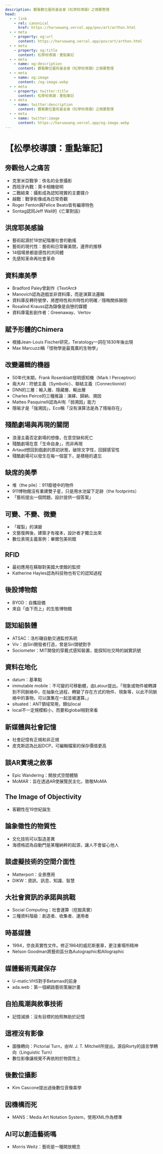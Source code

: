 ```yaml
---
description: 觀看數位藝術基金會《松學校導讀》之摘要整理
head:
  - - link
    - rel: canonical
      href: https://haruowang.vercel.app/pov/art/arthon.html
  - - meta
    - property: og:url
      content: https://haruowang.vercel.app/pov/art/arthon.html
  - - meta
    - property: og:title
      content: 松學校導讀：重點筆記
  - - meta
    - name: og:description
      content: 觀看數位藝術基金會《松學校導讀》之摘要整理
  - - meta
    - name: og:image
      content: /og-image.webp
  - - meta
    - property: twitter:title
      content: 松學校導讀：重點筆記
  - - meta
    - name: twitter:description
      content: 觀看數位藝術基金會《松學校導讀》之摘要整理
  - - meta
    - name: twitter:image
      content: https://haruowang.vercel.app/og-image.webp
---
```


# 【松學校導讀：重點筆記】

<p><Badge type="info" text="🌱 Seedlings" /></P>

## 旁觀他人之痛苦
- 克里米亞戰爭：佚名的全景攝影
- 西班牙內戰：萊卡相機發明
- 二戰結束：攝影成為認知現實的主要媒介
- 越戰：戰爭影像成為日常奇觀
- Roger Fenton與Felice Beato皆有編導特色
- Sontag認同Jeff Wall的《亡軍對話》

## 洪席耶美感論
- 藝術起源於18世紀階層社會的動搖
- 藝術的現代性：藝術和日常審美間，邊界的推移
- 14個場景都是感性的共同體
- 先感知革命再社會革命

## 資料庫美學
- Bradford Paley曾創作《TextArc》
- Manovich認為遊戲並非資料庫，而是演算法邏輯
- 資料庫反轉符號學，將歷時性和共時性的明確／隱晦關係顛倒
- Rosalind Krauss認為錄像是自戀的媒體
- 資料庫電影創作者：Greenaway、Vertov

## 賦予形體的Chimera
- 根據Jean-Louis Fischer研究，Teratology一詞在1830年後出現
- Max Marcuzzi稱「怪物學是最寬廣的生物學」

## 改變邏輯的機器
- 50年代末期，Frank Rosenblatt發明感知機（Mark I Perceptron）
- 兩大AI：符號主義（Symbolic）、聯結主義（Connectionist）
- DNN的三層：輸入層、隱藏層、輸出層
- Charles Peirce的三種推論：演繹、歸納、溯因
- Matteo Pasquinelli認為AI有「弱溯因」能力
- 隱喻才是「強溯因」，Eco稱「沒有演算法是為了隱喻存在」

## 殘酷劇場與再現的關閉
- 浪漫主義否定劇場的想像，在意空缺和死亡
- 殘酷劇場在意「生命自身」，而非再現
- Artaud想回到戲劇的原初狀態，破除文字性，回歸感官性
- 殘酷劇場可以發生在每一個當下，是積極的遺忘

## 缺席的美學
- 堆（the pile）：911廢墟中的物件
- 911博物館沒有重建雙子星，只是用水池留下足跡（the footprints）
- 「藝術提出一個問題，設計提供一個答案」

## 可變、不變、微變
- 「複製」的演變
- 文藝復興後，建築才有複本，設計者才獨立出來
- 數位表現主義案例：畢爾包美術館

## RFID
- 最初應用在蘇聯對美國大使館的監控
- Katherine Hayles認為科技物也有它的認知過程

## 後設博物館
- BYOD：自攜設備
- 來自「由下而上」的生態博物館

## 認知組裝體
- ATSAC：洛杉磯自動交通監控系統
- Viv：由Siri開發者打造，曾是Siri頭號對手
- Sociometer：MIT開發的穿戴式感知裝置，能探知社交時的誠實訊號

## 資料在地化
- datum：基準點
- immutable mobile：不可變的可移動體，由Latour提出。「現象或物件被轉譯到不同脈絡中，在抽象化過程，轉變了存在方式的物件、現象等，以此不同脈絡中的事物，可以匯集在一起並被運算。」
- situated：ANT領域常用，類似local
- local不一定規模較小，而要和global相對來看

## 新媒體與社會記憶
- 社會記憶有正規和非正規
- 皮克斯認為比起DCP，可編輯檔案的保存價值更高

## 談AR實境之敘事
- Epic Wandering：開放式空間體驗
- MoMAR：旨在透過AR使展覽民主化，致敬MoMA

## The Image of Objectivity
- 客觀性在19世紀誕生

## 論象徵性的物質性
- 文化技術可以製造差異
- 海德格認為自動門是某種納粹的起源，讓人不會留心他人

## 談虛擬技術的空間介面性
- Matterport：全景應用
- DIKW：資訊、訊息、知識、智慧

## 大社會資訊的承諾與挑戰
- Social Computing：社會運算（挖掘真實）
- 三種資料階級：創造者、收集者、運用者

## 時基媒體
- 1994，奈良真實性文件。修正1964的威尼斯憲章，更注重場所精神
- Nelson Goodman將藝術區分為Autographic和Allographic

## 媒體藝術蒐藏保存
- U-matic:VHS對手Betamax的前身
- ada.web：第一個網路藝術策展計畫

## 自拍風潮與敘事技術
- 記憶減損：沒有目標的拍照無助於記憶

## 這裡沒有影像
- 圖像轉向：Pictorial Turn，由W. J. T. Mitchell所提出。源自Rorty的語言學轉向（Linguistic Turn）
- 數位影像讓視覺不再依附於物質性上

## 後數位攝影
- Kim Cascone提出過後數位音像美學

## 因機構而死
- MANS：Media Art Notation System，使用XML作為標準

## AI可以創造藝術嗎
- Morris Weitz：藝術是一種開放概念